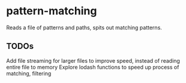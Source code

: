 # pattern-matching
Reads a file of patterns and paths, spits out matching patterns.

## TODOs 
Add file streaming for larger files to improve speed, instead of reading entire file to memory
Explore lodash functions to speed up process of matching, filtering

